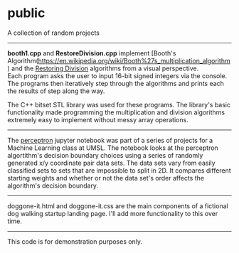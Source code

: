 # public
A collection of random projects

________

**booth1.cpp** and **RestoreDivision.cpp** implement [Booth's Algorithm(https://en.wikipedia.org/wiki/Booth%27s_multiplication_algorithm) 
and the [Restoring Division](https://en.wikipedia.org/wiki/Division_algorithm) algorithms 
from a visual perspective.  
Each program asks the user to input 16-bit signed integers via the console. The programs then iteratively step through the 
algorithms and prints each the results of step along the way.   

The C++ bitset STL library was used for these programs.  The library's basic functionality made programming the multiplication 
and division algorithms extremely easy to implement without messy array operations.   

________

The [perceptron](https://en.wikipedia.org/wiki/Perceptron) jupyter notebook was part of a series of projects for a Machine 
Learning class at UMSL. The notebook looks at the perceptron algortithm's decision boundary choices using a series of randomly 
generated x/y coordinate pair data sets. The data sets vary from easily classified sets to sets that are impossible to split 
in 2D. It compares different starting weights and whether or not the data set's order affects the algorithm's decision 
boundary.

________

doggone-it.html and doggone-it.css are the main components of a fictional dog walking startup landing page. I'll add more 
functionality to this over time.

________

This code is for demonstration purposes only.

